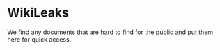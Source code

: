 # WikiLeaks
We find any documents that are hard to find for the public and put them here for quick access. 
